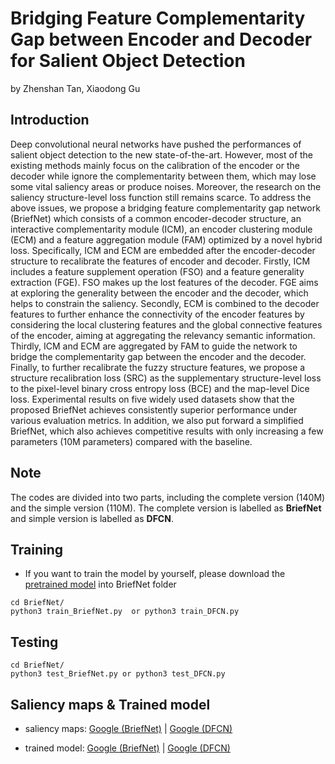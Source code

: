 # Bridging Feature Complementarity Gap between Encoder and Decoder for Salient Object Detection
by Zhenshan Tan, Xiaodong Gu

## Introduction
Deep convolutional neural networks have pushed the performances of salient object detection to the new state-of-the-art. However, most of the existing methods mainly focus on the calibration of the encoder or the decoder while ignore the complementarity between them, which may lose some vital saliency areas or produce noises. Moreover, the research on the saliency structure-level loss function still remains scarce. To address the above issues, we propose a bridging feature complementarity gap network (BriefNet) which consists of a common encoder-decoder structure, an interactive complementarity module (ICM), an encoder clustering module (ECM) and a feature aggregation module (FAM) optimized by a novel hybrid loss. Specifically, ICM and ECM are embedded after the encoder-decoder structure to recalibrate the features of encoder and decoder. Firstly, ICM includes a feature supplement operation (FSO) and a feature generality extraction (FGE). FSO makes up the lost features of the decoder. FGE aims at exploring the generality between the encoder and the decoder, which helps to constrain the saliency. Secondly, ECM is combined to the decoder features to further enhance the connectivity of the encoder features by considering the local clustering features and the global connective features of the encoder, aiming at aggregating the relevancy semantic information. Thirdly, ICM and ECM are aggregated by FAM to guide the network to bridge the complementarity gap between the encoder and the decoder. Finally, to further recalibrate the fuzzy structure features, we propose a structure recalibration loss (SRC) as the supplementary structure-level loss to the pixel-level binary cross entropy loss (BCE) and the map-level Dice loss. Experimental results on five widely used datasets show that the proposed BriefNet achieves consistently superior performance under various evaluation metrics. In addition, we also put forward a simplified BriefNet, which also achieves competitive results with only increasing a few parameters (10M parameters) compared with the baseline.

## Note
The codes are divided into two parts, including the complete version (140M) and the simple version (110M). The complete version is labelled as **BriefNet** and simple version is labelled as **DFCN**.

## Training
- If you want to train the model by yourself, please download the [pretrained model](https://drive.google.com/file/d/1oJ7-YDGJQAc_H8rS4KLLcpzzOdiALXSk/view?usp=sharing) into BriefNet folder

```
cd BriefNet/
python3 train_BriefNet.py  or python3 train_DFCN.py
```

## Testing
```
cd BriefNet/
python3 test_BriefNet.py or python3 test_DFCN.py 
```

## Saliency maps & Trained model
- saliency maps: [Google (BriefNet)](https://drive.google.com/file/d/187dAU_MDboQrYvrxy8LgHpMFhrgaq4yl/view?usp=sharing) | [Google (DFCN)](https://drive.google.com/file/d/1pQdvnisIqvavDeZfvcBKEslOF0I1RwRG/view?usp=sharing)

- trained model: [Google (BriefNet)](https://drive.google.com/file/d/1oOzYhM58rcOj1aYqCpEuxsRHwM6Q7xD7/view?usp=sharing) | [Google (DFCN)](https://drive.google.com/file/d/1vl7Wg3rrQDfQ4G-BuXnW7Ph_m3KAkafM/view?usp=sharing)


